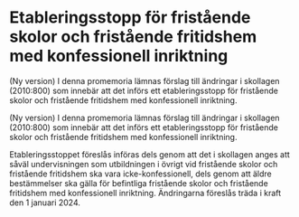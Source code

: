 # Etableringsstopp för fristående skolor och fristående fritidshem med konfessionell inriktning

(Ny version) I denna promemoria lämnas förslag till ändringar i skollagen (2010:800) som innebär att det införs ett etableringsstopp för fristående skolor och fristående fritidshem med konfessionell inriktning.

(Ny version) I denna promemoria lämnas förslag till ändringar i skollagen (2010:800) som innebär att det införs ett etableringsstopp för fristående skolor och fristående fritidshem med konfessionell inriktning.

Etableringsstoppet föreslås införas dels genom att det i skollagen anges att såväl undervisningen som utbildningen i övrigt vid fristående skolor och fristående fritidshem ska vara icke-konfessionell, dels genom att äldre bestämmelser ska gälla för befintliga fristående skolor och fristående fritidshem med konfessionell inriktning. Ändringarna föreslås träda i kraft den 1 januari 2024.
